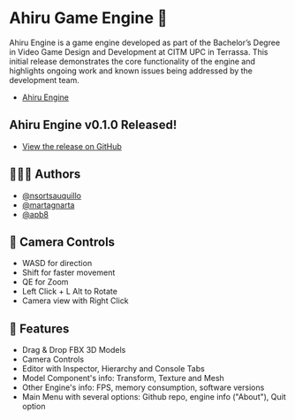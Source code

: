 # Ahiru Game Engine 🥡

Ahiru Engine is a game engine developed as part of the Bachelor’s Degree in Video Game Design and Development at CITM UPC in Terrassa. This initial release demonstrates the core functionality of the engine and highlights ongoing work and known issues being addressed by the development team.

- [Ahiru Engine](https://github.com/kuroi-ahiru/ahiru-engine)

## Ahiru Engine v0.1.0 Released! 
- [View the release on GitHub](https://github.com/kuroi-ahiru/ahiru-engine/releases/tag/alpha)

## 👩‍👩‍👦 Authors

- [@nsortsauquillo](https://www.github.com/nsortsauquillo)
- [@martagnarta](https://www.github.com/martagnarta)
- [@apb8](https://www.github.com/apb8)

## 📸 Camera Controls
- WASD for direction
- Shift for faster movement
- QE for Zoom
- Left Click + L Alt to Rotate
- Camera view with Right Click

## 🦆 Features

- Drag & Drop FBX 3D Models
- Camera Controls
- Editor with Inspector, Hierarchy and Console Tabs
- Model Component's info: Transform, Texture and Mesh
- Other Engine's info: FPS, memory consumption, software versions
- Main Menu with several options: Github repo, engine info ("About"), Quit option
